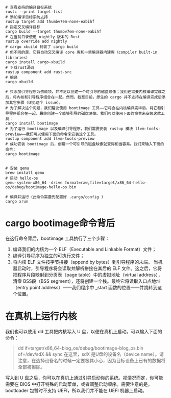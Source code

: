 ```shell
# 查看支持的编译目标系统
rustc --print target-list
# 添加编译目标系统支持
rustup target add thumbv7em-none-eabihf
# 指定交叉编译目标
cargo build --target thumbv7em-none-eabihf
# 在当前目录使用 nightly 版本的 Rust
rustup override add nightly
# cargo xbuild 封装了 cargo build
# 但不同的是，它将自动交叉编译 core 库和一些编译器内建库（compiler built-in libraries）
cargo install cargo-xbuild
# 下载rust源码
rustup component add rust-src
# 编译
cargo xbuild

# 只添加引导程序为依赖项，并不足以创建一个可引导的磁盘映像；我们还需要内核编译完成之后，将内核和引导程序组合在一起。然而，截至目前，原生的 cargo 并不支持在编译完成后添加其它步骤（详见这个 issue）。
# 为了解决这个问题，我们建议使用 bootimage 工具——它将会在内核编译完毕后，将它和引导程序组合在一起，最终创建一个能够引导的磁盘映像。我们可以使用下面的命令来安装这款工具：
cargo install bootimage
# 为了运行 bootimage 以及编译引导程序，我们需要安装 rustup 模块 llvm-tools-preview——我们可以使用下面的命令来安装这个工具。
rustup component add llvm-tools-preview
# 成功安装 bootimage 后，创建一个可引导的磁盘映像就变得相当容易。我们来输入下面的命令：
cargo bootimage


# 安装 qemu
brew install qemu
# 启动 hello-os
qemu-system-x86_64 -drive format=raw,file=target/x86_64-hello-os/debug/bootimage-hello-os.bin

# 编译并运行（此命令需要先配置好 .cargo/config )
cargo xrun
```

# cargo bootimage命令背后
在这行命令背后，bootimage 工具执行了三个步骤：
1. 编译我们的内核为一个 ELF（Executable and Linkable Format）文件；
2. 编译引导程序为独立的可执行文件；
3. 将内核 ELF 文件按字节拼接（append by bytes）到引导程序的末端。
当机器启动时，引导程序将会读取并解析拼接在其后的 ELF 文件。这之后，它将把程序片段映射到分页表（page table）中的虚拟地址（virtual address），清零 BSS段（BSS segment），还将创建一个栈。最终它将读取入口点地址（entry point address）——我们程序中 _start 函数的位置——并跳转到这个位置。

# 在真机上运行内核
我们也可以使用 dd 工具把内核写入 U 盘，以便在真机上启动。可以输入下面的命令：

> dd if=target/x86_64-blog_os/debug/bootimage-blog_os.bin of=/dev/sdX && sync
在这里，sdX 是U盘的设备名（device name）。请注意，在选择设备名的时候一定要极其小心，因为目标设备上已有的数据将全部被擦除。

写入到 U 盘之后，你可以在真机上通过引导启动你的系统。视情况而定，你可能需要在 BIOS 中打开特殊的启动菜单，或者调整启动顺序。需要注意的是，bootloader 包暂时不支持 UEFI，所以我们并不能在 UEFI 机器上启动。